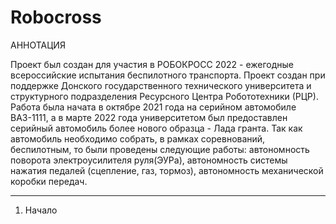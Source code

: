 # Robocross
АННОТАЦИЯ

Проект был создан для участия в РОБОКРОСС 2022 - ежегодные всероссийские испытания беспилотного транспорта. Проект создан при поддержке Донского государственного технического университета и структурного подразделения Ресурсного Центра Робототехники (РЦР). Работа была начата в октябре 2021 года на серийном автомобиле ВАЗ-1111, а в марте 2022 года университетом был предоставлен серийный автомобиль более нового образца - Лада гранта. Так как автомобиль необходимо собрать, в рамках соревнований, беспилотным, то были проведены следующие работы: автономность поворота электроусилителя руля(ЭУРа), автономность системы нажатия педалей (сцепление, газ, тормоз), автономность механической коробки передач.
______________________________________________________________________________________________________________________________

1. Начало 
